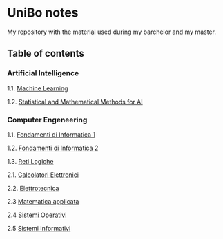# UniBo notes
My repository with the material used during my barchelor and my master.

## Table of contents
### Artificial Intelligence
1.1. [Machine Learning](https://github.com/TheNewPelle/UniBo/tree/main/Artificial%20Intelligence/ML) 

1.2. [Statistical and Mathematical Methods for AI](https://github.com/TheNewPelle/UniBo/tree/main/Artificial%20Intelligence/SMMAI)

### Computer Engeneering 
1.1. [Fondamenti di Informatica 1](https://github.com/TheNewPelle/UniBo/tree/main/Computer%20Engeneering/1_year/Info_1) 

1.2. [Fondamenti di Informatica 2](https://github.com/TheNewPelle/UniBo/tree/main/Computer%20Engeneering/1_year/Info_2) 

1.3. [Reti Logiche](https://github.com/TheNewPelle/UniBo/tree/main/Computer%20Engeneering/1_year/Reti%20Logiche)

2.1. [Calcolatori Elettronici](https://github.com/TheNewPelle/UniBo/tree/main/Computer%20Engeneering/2_year/Calcolatori)

2.2. [Elettrotecnica](https://github.com/TheNewPelle/UniBo/tree/main/Computer%20Engeneering/2_year/Elettrotecnica)

2.3 [Matematica applicata](https://github.com/TheNewPelle/UniBo/tree/main/Computer%20Engeneering/2_year/Matematica%Applicata)

2.4 [Sistemi Operativi](https://github.com/TheNewPelle/UniBo/tree/main/Computer%20Engeneering/2_year/Sistemi%Operativi)

2.5 [Sistemi Informativi](https://github.com/TheNewPelle/UniBo/tree/main/Computer%20Engeneering/2_year/Sistemi%Informativi)

